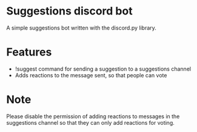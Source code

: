 # Suggestions discord bot 

A simple suggestions bot written with the discord.py library.

# Features

- !suggest command for sending a suggestion to a suggestions channel
- Adds reactions to the message sent, so that people can vote

# Note

Please disable the permission of adding reactions to messages in the suggestions
channel so that they can only add reactions for voting.
